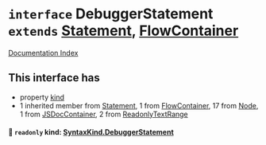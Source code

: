 # `interface` DebuggerStatement `extends` [Statement](../interface.Statement/README.md), [FlowContainer](../interface.FlowContainer/README.md)

[Documentation Index](../README.md)

## This interface has

- property [kind](#-readonly-kind-syntaxkinddebuggerstatement)
- 1 inherited member from [Statement](../interface.Statement/README.md), 1 from [FlowContainer](../interface.FlowContainer/README.md), 17 from [Node](../interface.Node/README.md), 1 from [JSDocContainer](../interface.JSDocContainer/README.md), 2 from [ReadonlyTextRange](../interface.ReadonlyTextRange/README.md)


#### 📄 `readonly` kind: [SyntaxKind.DebuggerStatement](../enum.SyntaxKind/README.md#debuggerstatement--259)



